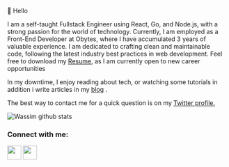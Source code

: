 
👋 Hello

 I am a self-taught Fullstack Engineer using React,  Go, and Node.js, with a strong passion for the world of technology. Currently, I am employed as a Front-End Developer at Obytes, where I have accumulated 3 years of valuable experience. I am dedicated to crafting clean and maintainable code, following the latest industry best practices in web development. Feel free to download my [Resume](https://docs.google.com/document/d/1yPVQfaxMkXqPNVjwvSNAPk3mVgfZ0vvFr2d_qZoyS9c/edit), as I am currently open to new career opportunities


In my downtime, I enjoy reading about tech, or watching some tutorials in addition i write articles in my [blog](https://www.wnassour.com/blog) .

The best way to contact me for a quick question is on my [Twitter profile.](https://twitter.com/wassimnassour)

![Wassim github stats](https://github-readme-stats.vercel.app/api?username=wassimnassour&count_private=true&show_icons=true)

<h3>Connect with me:</h3>
<p>
<a href="https://www.linkedin.com/in/wassim-nassour-a21b53138/" target="_blank"><img src="https://img.shields.io/badge/linkedin-%230077B5.svg?&style=for-the-badge&logo=linkedin&logoColor=white" height="32px"></a>
<a href="https://twitter.com/WassimNassour" target="_blank"><img src="https://img.shields.io/badge/twitter-%231DA1F2.svg?&style=for-the-badge&logo=twitter&logoColor=white" height="32px"></a>
</p>



